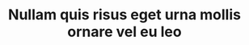 ---
title: "Nullam quis risus eget urna mollis ornare vel eu leo"
description: "Cum sociis natoque penatibus et magnis dis parturient montes, nascetur ridiculus mus. Nullam quis risus eget urna mollis ornare vel eu leo."
low_res_image: "/assets/images/projects/comp5.jpg"
high_res_image: "/assets/images/projects/high5.jpg"
---